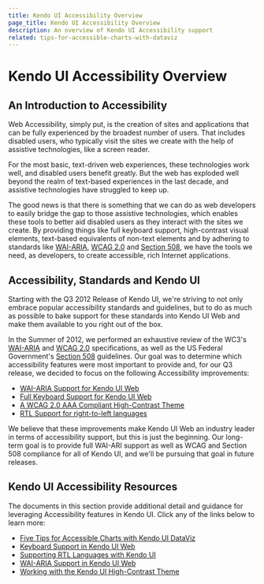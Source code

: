 ```yaml
---
title: Kendo UI Accessibility Overview
page_title: Kendo UI Accessibility Overview
description: An overview of Kendo UI Accessibility support
related: tips-for-accessible-charts-with-dataviz
---
```


# Kendo UI Accessibility Overview

## An Introduction to Accessibility

Web Accessibility, simply put, is the creation of sites and applications that can be fully experienced by the broadest number of users. That includes disabled users, who typically visit the sites we create with the help of assistive technologies, like a screen reader.

For the most basic, text-driven web experiences, these technologies work well, and disabled users benefit greatly. But the web has exploded well beyond the realm of text-based experiences in the last decade, and assistive technologies have struggled to keep up.

The good news is that there is something that we can do as web developers to easily bridge the gap to those assistive technologies, which enables these tools to better aid disabled users as they interact with the sites we create. By providing things like full keyboard support, high-contrast visual elements, text-based equivalents of non-text elements and by adhering to standards like [WAI-ARIA](http://www.w3.org/WAI/PF/aria-practices/), [WCAG 2.0](http://www.w3.org/TR/WCAG20/) and [Section 508](http://www.section508.gov), we have the tools we need, as developers, to create accessible, rich Internet applications.

## Accessibility, Standards and Kendo UI

Starting with the Q3 2012 Release of Kendo UI, we're striving to not only embrace popular accessibility standards and guidelines, but to do as much as possible to bake support for these standards into Kendo UI Web and make them available to you right out of the box.

In the Summer of 2012, we performed an exhaustive review of the WC3's [WAI-ARIA](http://www.w3.org/WAI/PF/aria-practices/) and [WCAG 2.0](http://www.w3.org/TR/WCAG20/) specifications, as well as the US Federal Government's [Section 508](http://www.section508.gov) guidelines. Our goal was to determine which accessibility features were most important to provide and, for our Q3 release, we decided to focus on the following Accessibility improvements:

- [WAI-ARIA Support for Kendo UI Web](/tutorials/accessibility/wai-aria-support-in-kendo)
- [Full Keyboard Support for Kendo UI Web](/tutorials/accessibility/keyboard-support)
- [A WCAG 2.0 AAA Compliant High-Contrast Theme](/tutorials/accessibility/high-contrast-theme)
- [RTL Support for right-to-left languages](/tutorials/accessibility/supporting-rtl-languages)

We believe that these improvements make Kendo UI Web an industry leader in terms of accessibility support, but this is just the beginning. Our long-term goal is to provide full WAI-ARI support as well as WCAG and Section 508 compliance for all of Kendo UI, and we'll be pursuing that goal in future releases.

## Kendo UI Accessibility Resources

The documents in this section provide additional detail and guidance for leveraging Accessibility features in Kendo UI. Click any of the links below to learn more:

- [Five Tips for Accessible Charts with Kendo UI DataViz](/tutorials/accessibility/five-tips-for-accessible-charts-with-dataviz)
- [Keyboard Support in Kendo UI Web](/tutorials/accessibility/keyboard-support)
- [Supporting RTL Languages with Kendo UI](/tutorials/accessibility/supporting-rtl-languages)
- [WAI-ARIA Support in Kendo UI Web](/tutorials/accessibility/wai-aria-support-in-kendo)
- [Working with the Kendo UI High-Contrast Theme](/tutorials/accessibility/high-contrast-theme)
